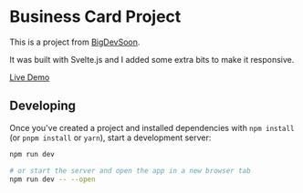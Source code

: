 # Business Card Project

This is a project from [BigDevSoon](https://app.bigdevsoon.me/projects/business-card).

It was built with Svelte.js and I added some extra bits to make it responsive.

[Live Demo](https://business-card-mu-eight.vercel.app/)

## Developing

Once you've created a project and installed dependencies with `npm install` (or `pnpm install` or `yarn`), start a development server:

```bash
npm run dev

# or start the server and open the app in a new browser tab
npm run dev -- --open
```